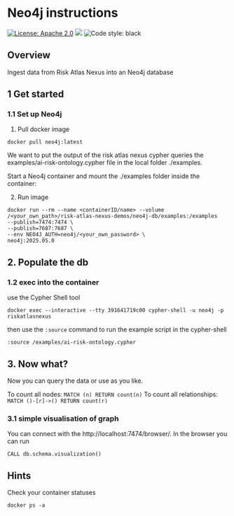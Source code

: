 # Neo4j instructions

[![License: Apache 2.0](https://img.shields.io/badge/License-Apache%202.0-yellow.svg)](https://www.apache.org/licenses/LICENSE-2.0) [![](https://img.shields.io/badge/python-3.11-blue.svg)](https://www.python.org/downloads/) <img alt="Code style: black" src="https://img.shields.io/badge/code%20style-black-000000.svg"></a>

## Overview
Ingest data from Risk Atlas Nexus into an Neo4j database

## 1 Get started
### 1.1 Set up Neo4j

1. Pull docker image
```
docker pull neo4j:latest
```

We want to put the output of the risk atlas nexus cypher queries the examples/ai-risk-ontology.cypher file in the local folder ./examples.

Start a Neo4j container and mount the ./examples folder inside the container:

2. Run image
``` 
docker run --rm --name <containerID/name> --volume /<your_own_path>/risk-atlas-nexus-demos/neo4j-db/examples:/examples
--publish=7474:7474 \
--publish=7687:7687 \
--env NEO4J_AUTH=neo4j/<your_own_password> \ 
neo4j:2025.05.0
```

## 2. Populate the db
### 1.2 exec into the container
use the Cypher Shell tool 

```
docker exec --interactive --tty 391641719c00 cypher-shell -u neo4j -p riskatlasnexus
```
then use the `:source` command to run the example script in the cypher-shell

```
:source /examples/ai-risk-ontology.cypher
```

## 3. Now what?

Now you can query the data or use as you like. 

To count all nodes: `MATCH (n) RETURN count(n)`
To count all relationships: `MATCH ()-[r]->() RETURN count(r)`

### 3.1 simple visualisation of graph
You can connect with the http://localhost:7474/browser/.  In the browser you can run 
``` 
CALL db.schema.visualization()
```

## Hints
Check your container statuses
```
docker ps -a 
```

